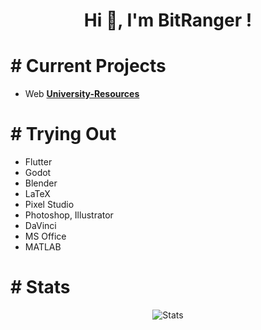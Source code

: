 <h1 align="center">Hi 👋, I'm BitRanger !</h1>


<h1># Current Projects</h1>

- Web **[University-Resources](https://b1tranger.github.io/oUITS-Resources/)**


<h1># Trying Out</h1>

- Flutter
- Godot
- Blender
- LaTeX
- Pixel Studio
- Photoshop, Illustrator
- DaVinci
- MS Office
- MATLAB

<h1># Stats</h1>
<p align="center"> <img src="https://github-readme-stats.vercel.app/api?username=b1tranger" alt="Stats" />


